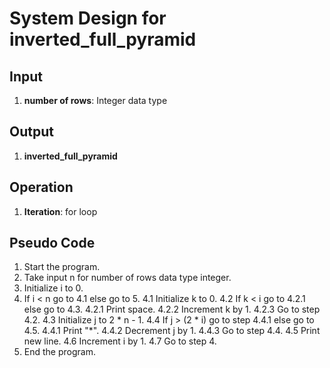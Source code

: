 # System Design for inverted_full_pyramid

## Input
1. **number of rows**: Integer data type

## Output
1. **inverted_full_pyramid**

## Operation
1. **Iteration**: for loop

## Pseudo Code
1. Start the program.
2. Take input n for number of rows data type integer.
3. Initialize i to 0.
4. If i < n go to 4.1 else go to 5.
    4.1 Initialize k to 0.
    4.2 If k < i go to 4.2.1 else go to 4.3.
        4.2.1 Print space.
        4.2.2 Increment k by 1.
        4.2.3 Go to step 4.2.
    4.3 Initialize j to 2 * n - 1.
    4.4 If j > (2 * i) go to step 4.4.1 else go to 4.5.
        4.4.1 Print "*".
        4.4.2 Decrement j by 1.
        4.4.3 Go to step 4.4.
    4.5 Print new line.
    4.6 Increment i by 1.
    4.7 Go to step 4.
5. End the program.
